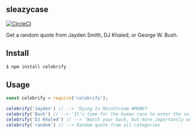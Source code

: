 ## sleazycase

[![CircleCI](https://circleci.com/gh/Nemsae/sleazycase.svg?style=shield)](https://circleci.com/gh/Nemsae/sleazycase)

Get a random quote from Jayden Smith, DJ Khaled, or George W. Bush.

## Install

```bash
$ npm install celebrify
```

## Usage
```js
const celebrify = require('celebrify');

celebrify('Jayden') // --> 'Dying Is MainStream #MONEY'
celebrify('Bush') // --> 'It's time for the human race to enter the solar system.'
celebrify('DJ Khaled') // --> 'Watch your back, but more importantly when you get out the shower, dry your back. It’s a cold world out there.
celebrify('random') // --> Random quote from all categories
```
